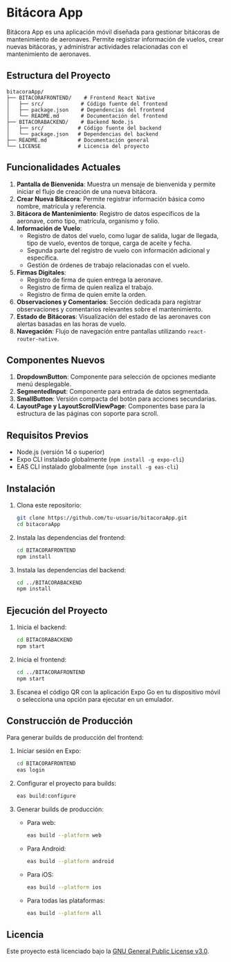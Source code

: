 # Bitácora App

Bitácora App es una aplicación móvil diseñada para gestionar bitácoras de mantenimiento de aeronaves. Permite registrar información de vuelos, crear nuevas bitácoras, y administrar actividades relacionadas con el mantenimiento de aeronaves.

## Estructura del Proyecto

```
bitacoraApp/
├── BITACORAFRONTEND/    # Frontend React Native
│   ├── src/            # Código fuente del frontend
│   ├── package.json    # Dependencias del frontend
│   └── README.md       # Documentación del frontend
├── BITACORABACKEND/    # Backend Node.js
│   ├── src/           # Código fuente del backend
│   └── package.json   # Dependencias del backend
├── README.md          # Documentación general
└── LICENSE            # Licencia del proyecto
```

## Funcionalidades Actuales

1. **Pantalla de Bienvenida**: Muestra un mensaje de bienvenida y permite iniciar el flujo de creación de una nueva bitácora.
2. **Crear Nueva Bitácora**: Permite registrar información básica como nombre, matrícula y referencia.
3. **Bitácora de Mantenimiento**: Registro de datos específicos de la aeronave, como tipo, matrícula, organismo y folio.
4. **Información de Vuelo**: 
   - Registro de datos del vuelo, como lugar de salida, lugar de llegada, tipo de vuelo, eventos de torque, carga de aceite y fecha.
   - Segunda parte del registro de vuelo con información adicional y específica.
   - Gestión de órdenes de trabajo relacionadas con el vuelo.
5. **Firmas Digitales**:
   - Registro de firma de quien entrega la aeronave.
   - Registro de firma de quien realiza el trabajo.
   - Registro de firma de quien emite la orden.
6. **Observaciones y Comentarios**: Sección dedicada para registrar observaciones y comentarios relevantes sobre el mantenimiento.
7. **Estado de Bitácoras**: Visualización del estado de las aeronaves con alertas basadas en las horas de vuelo.
8. **Navegación**: Flujo de navegación entre pantallas utilizando `react-router-native`.

## Componentes Nuevos

1. **DropdownButton**: Componente para selección de opciones mediante menú desplegable.
2. **SegmentedInput**: Componente para entrada de datos segmentada.
3. **SmallButton**: Versión compacta del botón para acciones secundarias.
4. **LayoutPage y LayoutScrollViewPage**: Componentes base para la estructura de las páginas con soporte para scroll.

## Requisitos Previos

- Node.js (versión 14 o superior)
- Expo CLI instalado globalmente (`npm install -g expo-cli`)
- EAS CLI instalado globalmente (`npm install -g eas-cli`)

## Instalación

1. Clona este repositorio:
   ```bash
   git clone https://github.com/tu-usuario/bitacoraApp.git
   cd bitacoraApp
   ```

2. Instala las dependencias del frontend:
   ```bash
   cd BITACORAFRONTEND
   npm install
   ```

3. Instala las dependencias del backend:
   ```bash
   cd ../BITACORABACKEND
   npm install
   ```

## Ejecución del Proyecto

1. Inicia el backend:
   ```bash
   cd BITACORABACKEND
   npm start
   ```

2. Inicia el frontend:
   ```bash
   cd ../BITACORAFRONTEND
   npm start
   ```

3. Escanea el código QR con la aplicación Expo Go en tu dispositivo móvil o selecciona una opción para ejecutar en un emulador.

## Construcción de Producción

Para generar builds de producción del frontend:

1. Iniciar sesión en Expo:
   ```bash
   cd BITACORAFRONTEND
   eas login
   ```

2. Configurar el proyecto para builds:
   ```bash
   eas build:configure
   ```

3. Generar builds de producción:
   - Para web:
     ```bash
     eas build --platform web
     ```
   - Para Android:
     ```bash
     eas build --platform android
     ```
   - Para iOS:
     ```bash
     eas build --platform ios
     ```
   - Para todas las plataformas:
     ```bash
     eas build --platform all
     ```

## Licencia

Este proyecto está licenciado bajo la [GNU General Public License v3.0](./LICENSE).
